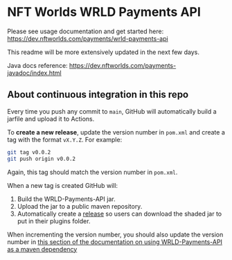 # NFT Worlds WRLD Payments API

Please see usage documentation and get started here: https://dev.nftworlds.com/payments/wrld-payments-api

This readme will be more extensively updated in the next few days.

Java docs reference: https://dev.nftworlds.com/payments-javadoc/index.html

## About continuous integration in this repo

Every time you push any commit to `main`, GitHub will automatically build a jarfile and upload it to Actions.

To **create a new release**, update the version number in `pom.xml` and create a tag with the format `vX.Y.Z`. For example:
```bash
git tag v0.0.2
git push origin v0.0.2
```
Again, this tag should match the version number in `pom.xml`.

When a new tag is created GitHub will:
1. Build the WRLD-Payments-API jar.
2. Upload the jar to a public maven repository.
3. Automatically create a [release](https://github.com/NFT-Worlds/WRLD-Payments-API/releases/) so users can download the shaded jar to put in their plugins folder.

When incrementing the version number, you should also update the version number in
[this section of the documentation on using WRLD-Payments-API as a maven dependency](https://dev.nftworlds.com/payments/wrld-payments-api#include-the-library-with-the-build) 